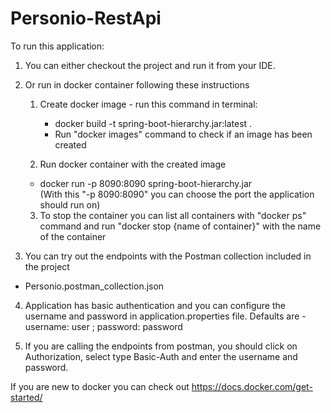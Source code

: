# Personio-RestApi

To run this application:
1. You can either  checkout the project and run it from your IDE.
2. Or run in docker container following these instructions
    1. Create docker image - run this command in terminal:
       - docker build -t spring-boot-hierarchy.jar:latest .
       - Run "docker images" command to check if an image has been created
        
    2. Run docker container with the created image
    - docker run -p 8090:8090 spring-boot-hierarchy.jar
      <br /> (With this "-p 8090:8090" you can choose the port the application should run on)
    
    3. To stop the container you can list all containers with "docker ps" command
    and run "docker stop {name of container}" with the name of the container
       
3. You can try out the endpoints with the Postman collection included in the project
- Personio.postman_collection.json

4. Application has basic authentication and you can configure the username 
   and password in application.properties file. Defaults are - username: user ; password: password
   
5. If you are calling the endpoints from postman, you should click on Authorization, select type Basic-Auth and enter the username and password.

If you are new to docker you can check out https://docs.docker.com/get-started/
    
